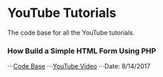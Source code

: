 # YouTube Tutorials
The code base for all the YouTube tutorials.

### How Build a Simple HTML Form Using PHP
⋅⋅⋅[Code Base](https://github.com/Xavierkelly/YouTube-Tutorials-/tree/master/Projects/How-Build-a-Simple-HTML-Form-Using-PHP)
⋅⋅⋅[YouTube Video](https://www.youtube.com/watch?v=RUEtwIq1Fyo)
⋅⋅⋅Date: 8/14/2017
